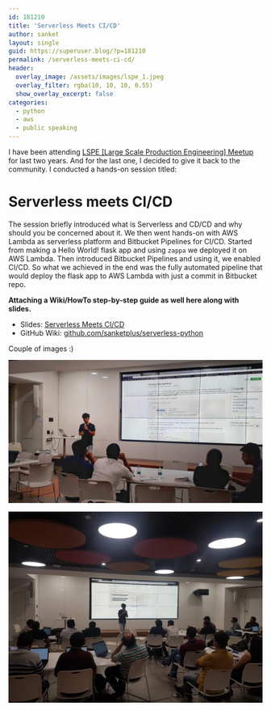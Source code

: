 ```yaml
---
id: 181210
title: 'Serverless Meets CI/CD'
author: sanket
layout: single
guid: https://superuser.blog/?p=181210
permalink: /serverless-meets-ci-cd/
header:
  overlay_image: /assets/images/lspe_1.jpeg
  overlay_filter: rgba(10, 10, 10, 0.55)
  show_overlay_excerpt: false
categories:
  - python
  - aws
  - public speaking
---
```


I have been attending [LSPE [Large Scale Production Engineering] Meetup](https://www.meetup.com/lspe-in/events/qvgqgdyxqblb/) for last two years. And for the last one, I decided to give it back to the community. I conducted a hands-on session titled:

# Serverless meets CI/CD

The session briefly introduced what is Serverless and CD/CD and why should you be concerned about it. We then went hands-on with AWS Lambda as serverless platform and Bitbucket Pipelines for CI/CD. Started from making a Hello World! flask app and using `zappa` we deployed it on AWS Lambda. Then introduced Bitbucket Pipelines and using it, we enabled CI/CD. So what we achieved in the end was the fully automated pipeline that would deploy the flask app to AWS Lambda with just a commit in Bitbucket repo. 

**Attaching a Wiki/HowTo step-by-step guide as well here along with slides.**

 - Slides: [Serverless Meets CI/CD](https://docs.google.com/presentation/d/1FuqHG3Dr7fm9g2yyrNsqeKJtl22esPjjZvxlSb7jljc/edit?usp=sharing) 
 - GitHub Wiki: [github.com/sanketplus/serverless-python](https://github.com/sanketplus/serverless-python/wiki/Serverless-meets-CI-CD)

Couple of images :)

![LSPE Image 2](/assets/images/lspe_1.jpeg)

![LSPE Image 1](/assets/images/lspe.jpeg)
